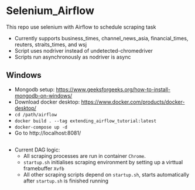 # Selenium_Airflow
This repo use selenium with Airflow to schedule scraping task

- Currently supports business_times, channel_news_asia, financial_times, reuters, straits_times, and wsj
- Script uses nodriver instead of undetected-chromedriver
- Scripts run asynchronously as nodriver is async


## Windows
- Mongodb setup: https://www.geeksforgeeks.org/how-to-install-mongodb-on-windows/
- Download docker desktop: https://www.docker.com/products/docker-desktop/
- `cd /path/airflow`
- `docker build . --tag extending_airflow_tutorial:latest`
- `docker-compose up -d`
- Go to http://localhost:8081/

##
- Current DAG logic:
  - All scraping processes are run in container `Chrome`.
  - `startup.sh` initialises scraping environment by setting up a virttual framebuffer `Xvfb`
  - All other scraping scripts depend on `startup.sh`, starts automatically after `startup.sh` is finished running